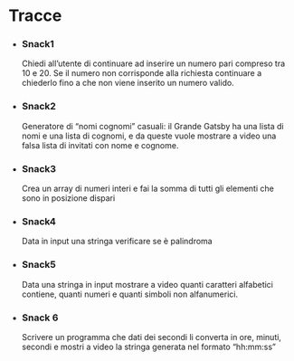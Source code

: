 # Tracce
* ### Snack1
    Chiedi all’utente di continuare ad inserire un numero pari compreso tra 10 e 20. Se il numero non corrisponde alla richiesta continuare a chiederlo fino a che non viene inserito un numero valido.
* ### Snack2
    Generatore di “nomi cognomi” casuali: il Grande Gatsby ha una lista di nomi e una lista di cognomi, e da queste vuole mostrare a video una falsa lista di invitati con nome e cognome.
* ### Snack3
    Crea un array di numeri interi e fai la somma di tutti gli elementi che sono in posizione dispari
* ### Snack4
    Data in input una stringa verificare se è palindroma
* ### Snack5
    Data una stringa in input mostrare a video quanti caratteri alfabetici contiene, quanti numeri e quanti simboli non alfanumerici.
* ### Snack 6
    Scrivere un programma che dati dei secondi li converta in ore, minuti, secondi e mostri a video la stringa generata nel formato “hh:mm:ss”
